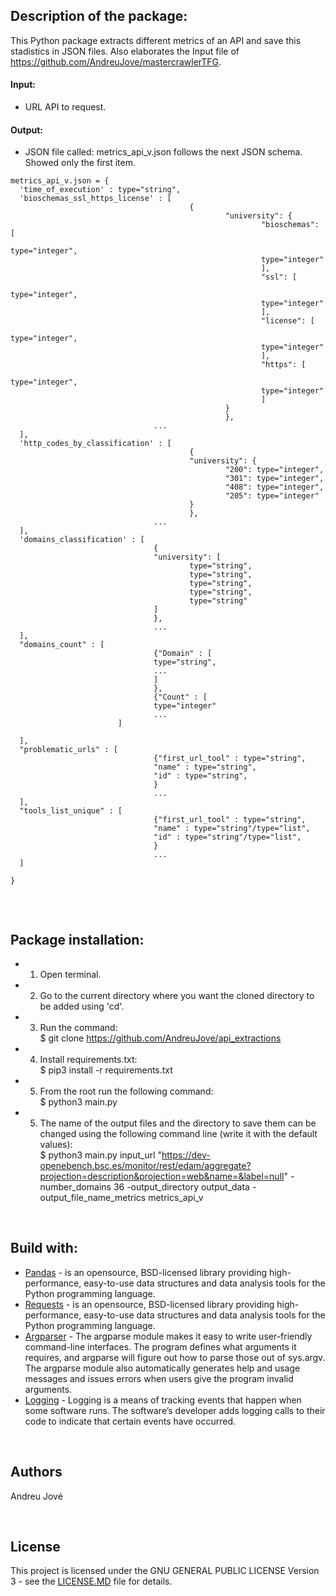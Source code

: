 
## Description of the package:
This Python package extracts different metrics of an API and save this stadistics in JSON files. Also elaborates the Input file of https://github.com/AndreuJove/mastercrawlerTFG.

#### Input:
- URL API to request.

#### Output:
- JSON file called: metrics_api_v.json follows the next JSON schema. Showed only the first item.

```
metrics_api_v.json = {
  'time_of_execution' : type="string",
  'bioschemas_ssl_https_license' : [
                                        {
                                                "university": {
                                                        "bioschemas": [
                                                        type="integer",
                                                        type="integer"
                                                        ],
                                                        "ssl": [
                                                        type="integer",
                                                        type="integer"                               
                                                        ],
                                                        "license": [
                                                        type="integer",
                                                        type="integer"
                                                        ],
                                                        "https": [
                                                        type="integer",
                                                        type="integer"
                                                        ]
                                                }
                                                },
                                ...
  ],
  'http_codes_by_classification' : [
                                        {
                                        "university": {
                                                "200": type="integer",
                                                "301": type="integer",
                                                "408": type="integer",
                                                "205": type="integer"
                                        }
                                        },
                                ...
  ],
  'domains_classification' : [
                                {
                                "university": [
                                        type="string",
                                        type="string",
                                        type="string",
                                        type="string",
                                        type="string"
                                ]
                                },
                                ...
  ],
  "domains_count" : [
                                {"Domain" : [
                                type="string",
                                ...
                                ]
                                },
                                {"Count" : [
                                type="integer"   
                                ...
                        ]

  ],
  "problematic_urls" : [
                                {"first_url_tool" : type="string",
                                "name" : type="string",
                                "id" : type="string",
                                }
                                ...
  ],
  "tools_list_unique" : [
                                {"first_url_tool" : type="string",
                                "name" : type="string"/type="list",
                                "id" : type="string"/type="list",
                                }         
                                ...
  ]

}


```

<br />


## Package installation:

- 1) Open terminal.
- 2) Go to the current directory where you want the cloned directory to be added using 'cd'.
- 3) Run the command: <br />
        $ git clone https://github.com/AndreuJove/api_extractions
- 4) Install requirements.txt:<br />
        $ pip3 install -r requirements.txt
- 5) From the root run the following command:<br />
        $ python3 main.py
- 5) The name of the output files and the directory to save them can be changed using the following command line (write it with the default values):<br />
        $ python3 main.py input_url "https://dev-openebench.bsc.es/monitor/rest/edam/aggregate?projection=description&projection=web&name=&label=null" -number_domains 36 -output_directory output_data -output_file_name_metrics metrics_api_v
<br />


## Build with:
- [Pandas](https://pandas.pydata.org/docs/) - is an opensource, BSD-licensed library providing high-performance, easy-to-use data structures and data analysis tools for the Python programming language.
- [Requests](https://pandas.pydata.org/docs/) - is an opensource, BSD-licensed library providing high-performance, easy-to-use data structures and data analysis tools for the Python programming language.
- [Argparser](https://docs.python.org/3/library/argparse.html) - The argparse module makes it easy to write user-friendly command-line interfaces. The program defines what arguments it requires, and argparse will figure out how to parse those out of sys.argv. The argparse module also automatically generates help and usage messages and issues errors when users give the program invalid arguments.
- [Logging](https://docs.python.org/3/howto/logging.html) - Logging is a means of tracking events that happen when some software runs. The software’s developer adds logging calls to their code to indicate that certain events have occurred.
<br />


## Authors

Andreu Jové

<br />


## License

This project is licensed under the GNU GENERAL PUBLIC LICENSE Version 3 - see the [LICENSE.MD](https://github.com/AndreuJove/mastercrawlerTFG/blob/master/LICENSE.md) file for details.